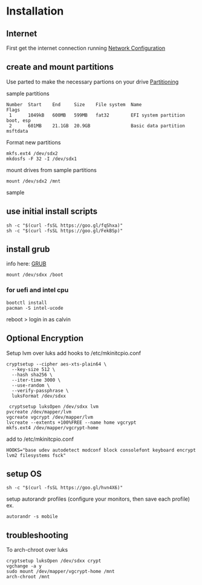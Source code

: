 # Installation

## Internet
First get the internet connection running
[Network Configuration](https://wiki.archlinux.org/index.php/Network_configuration)

## create and mount partitions
Use parted to make the necessary partions on your drive
[Partitioning](https://wiki.archlinux.org/index.php/partitioning)

sample partitions
```
Number  Start    End     Size    File system  Name                  Flags
 1      1049kB   600MB   599MB   fat32        EFI system partition  boot, esp
 2      601MB    21.1GB  20.9GB               Basic data partition  msftdata
```

Format new partitions
```
mkfs.ext4 /dev/sdx2
mkdosfs -F 32 -I /dev/sdx1
```

mount drives from sample partitions
```
mount /dev/sdx2 /mnt
```

sample

## use initial install scripts
```
sh -c "$(curl -fsSL https://goo.gl/fqShxa)"
sh -c "$(curl -fsSL https://goo.gl/FekBSp)"
```
## install grub
info here: [GRUB](https://wiki.archlinux.org/index.php/GRUB)
```
mount /dev/sdxx /boot
```

### for uefi and intel cpu
```
bootctl install
pacman -S intel-ucode
```
reboot > login in as calvin

## Optional Encryption
Setup lvm over luks
add hooks to /etc/mkinitcpio.conf

```
cryptsetup --cipher aes-xts-plain64 \
  --key-size 512 \
  --hash sha256 \
  --iter-time 3000 \
  --use-random \
  --verify-passphrase \
  luksFormat /dev/sdxx

 cryptsetup luksOpen /dev/sdxx lvm
pvcreate /dev/mapper/lvm
vgcreate vgcrypt /dev/mapper/lvm
lvcreate --extents +100%FREE --name home vgcrypt
mkfs.ext4 /dev/mapper/vgcrypt-home
```
add to /etc/mkinitcpio.conf
```
HOOKS="base udev autodetect modconf block consolefont keyboard encrypt lvm2 filesystems fsck"
```

## setup OS
```
sh -c "$(curl -fsSL https://goo.gl/hvn4X6)"
```
setup autorandr profiles
(configure your monitors, then save each profile) ex.
```
autorandr -s mobile
```

## troubleshooting
To arch-chroot over luks
```
cryptsetup luksOpen /dev/sdxx crypt
vgchange -a y
sudo mount /dev/mapper/vgcrypt-home /mnt
arch-chroot /mnt
```
